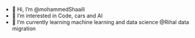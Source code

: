 - 👋 Hi, I’m @mohammedShaaili
- 👀 I’m interested in Code, cars and AI
- 🌱 I’m currently learning machine learning and data science @Rihal data migration


<!---
mohammedShaaili/mohammedShaaili is a ✨ special ✨ repository because its `README.md` (this file) appears on your GitHub profile.
You can click the Preview link to take a look at your changes.
--->
